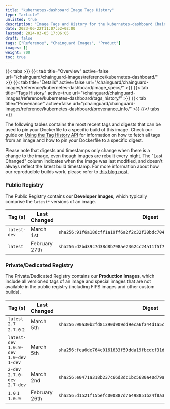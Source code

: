 ```yaml
---
title: "kubernetes-dashboard Image Tags History"
type: "article"
unlisted: true
description: "Image Tags and History for the kubernetes-dashboard Chainguard Image"
date: 2023-06-22T11:07:52+02:00
lastmod: 2024-03-05 17:06:05
draft: false
tags: ["Reference", "Chainguard Images", "Product"]
images: []
weight: 700
toc: true
---
```


{{< tabs >}}
{{< tab title="Overview" active=false url="/chainguard/chainguard-images/reference/kubernetes-dashboard/" >}}
{{< tab title="Details" active=false url="/chainguard/chainguard-images/reference/kubernetes-dashboard/image_specs/" >}}
{{< tab title="Tags History" active=true url="/chainguard/chainguard-images/reference/kubernetes-dashboard/tags_history/" >}}
{{< tab title="Provenance" active=false url="/chainguard/chainguard-images/reference/kubernetes-dashboard/provenance_info/" >}}
{{</ tabs >}}

The following tables contains the most recent tags and digests that can be used to pin your Dockerfile to a specific build of this image. Check our guide on [Using the Tag History API](/chainguard/chainguard-images/using-the-tag-history-api/) for information on how to fetch all tags from an image and how to pin your Dockerfile to a specific digest.

Please note that digests and timestamps only change when there is a change to the image, even though images are rebuilt every night. The "Last Changed" column indicates when the image was last modified, and doesn't always reflect the latest build timestamp. For more information about how our reproducible builds work, please refer to [this blog post](https://www.chainguard.dev/unchained/reproducing-chainguards-reproducible-image-builds).

### Public Registry
The Public Registry contains our **Developer Images**, which typically comprise the `latest*` versions of an image.

| Tag (s)       | Last Changed  | Digest                                                                    |
|---------------|---------------|---------------------------------------------------------------------------|
|  `latest-dev` | March 1st     | `sha256:91f6a186cff1a19ff6a2f2c32f30bdc704cb3cb9375d5c642ec3d54a256b233c` |
|  `latest`     | February 27th | `sha256:d2bd39c7d38d8b798ae2362cc24a11f5f73fb5f1d2238864cebd788f33073df4` |


### Private/Dedicated Registry
The Private/Dedicated Registry contains our **Production Images**, which include all versioned tags of an image and special images that are not available in the public registry (including FIPS images and other custom builds).

| Tag (s)                                     | Last Changed  | Digest                                                                    |
|---------------------------------------------|---------------|---------------------------------------------------------------------------|
|  `latest` `2.7` `2.7.0` `2`                 | March 5th     | `sha256:90a30b2fd81390d909dd9eca6f344d1a5c48cb34bf7af1b6041613c9e6227096` |
|  `latest-dev` `1.0.9-dev` `1.0-dev` `1-dev` | March 5th     | `sha256:fea6de764c0161633f59dda19fbcdcf31dc2c7921334f0a1f1aec802dd5bea59` |
|  `2-dev` `2.7.0-dev` `2.7-dev`              | March 2nd     | `sha256:e0471a318b237c66d3dc1bc5680a40d79a4da3da6b18680ac0492395ab6a63be` |
|  `1.0` `1` `1.0.9`                          | February 26th | `sha256:d1521f15befc000887d76498851b24f8a378c36cd7ba83344a85b9f56483a16b` |

